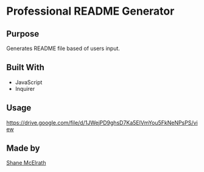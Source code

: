 # Professional README Generator

## Purpose
Generates README file based of users input.

## Built With
* JavaScript
* Inquirer

## Usage
https://drive.google.com/file/d/1JWejPD9ghsD7Ka5ElVmYou5FkNeNPsPS/view

## Made by
[Shane McElrath](https://github.com/ShaneMcElrath)

